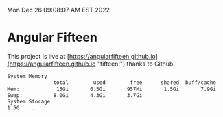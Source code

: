 Mon Dec 26 09:08:07 AM EST 2022

# Angular Fifteen


This project is live at [https://angularfifteen.github.io](https://angularfifteen.github.io "fifteen!") thanks to Github.

```bash
System Memory
               total        used        free      shared  buff/cache   available
Mem:            15Gi       6.5Gi       957Mi       1.5Gi       7.9Gi       6.8Gi
Swap:          8.0Gi       4.3Gi       3.7Gi
System Storage
1.5G	.
```
```bash
